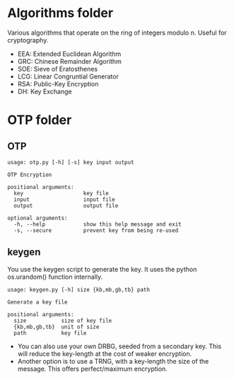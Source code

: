 # Algorithms folder
Various algorithms that operate on the ring of integers modulo n. Useful for cryptography.

- EEA: Extended Euclidean Algorithm 
- GRC: Chinese Remainder Algorithm
- SOE: Sieve of Eratosthenes
- LCG: Linear Congruntial Generator
- RSA: Public-Key Encryption
- DH:  Key Exchange

# OTP folder
## OTP
```console
usage: otp.py [-h] [-s] key input output

OTP Encryption

positional arguments:
  key                   key file
  input                 input file
  output                output file

optional arguments:
  -h, --help            show this help message and exit
  -s, --secure          prevent key from being re-used
  ```
## keygen
You use the keygen script to generate the key. It uses the python os.urandom() function internally.
```console
usage: keygen.py [-h] size {kb,mb,gb,tb} path

Generate a key file

positional arguments:
  size           size of key file
  {kb,mb,gb,tb}  unit of size
  path           key file
```
- You can also use your own DRBG, seeded from a secondary key. This will reduce the key-length at the cost of weaker encryption.
- Another option is to use a TRNG, with a key-length the size of the message. This offers perfect/maximum encryption.
